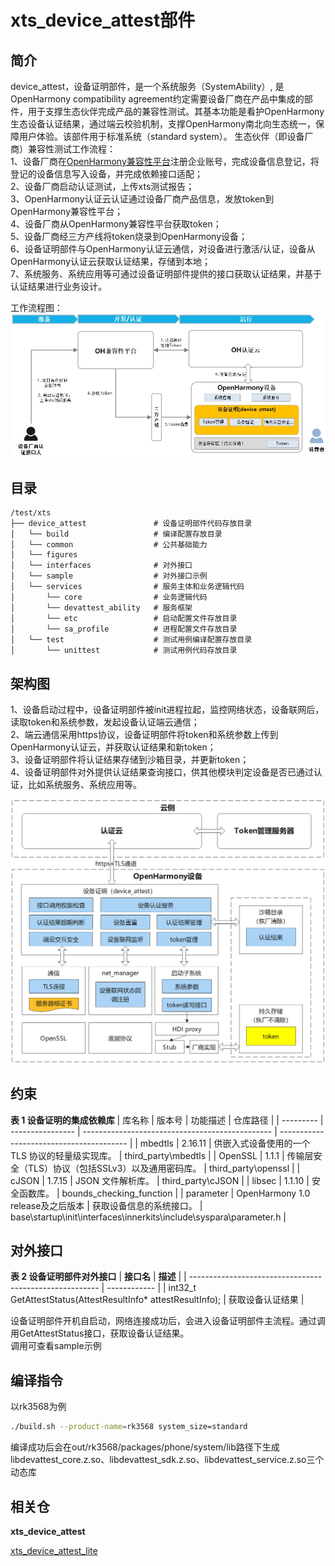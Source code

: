 # xts_device_attest部件<a name="ZH-CN_TOPIC_001"></a>

## 简介<a id="section100"></a>

device_attest，设备证明部件，是一个系统服务（SystemAbility）, 是OpenHarmony compatibility agreement约定需要设备厂商在产品中集成的部件，用于支撑生态伙伴完成产品的兼容性测试。其基本功能是看护OpenHarmony生态设备认证结果，通过端云校验机制，支撑OpenHarmony南北向生态统一，保障用户体验。该部件用于标准系统（standard system）。
生态伙伴（即设备厂商）兼容性测试工作流程：  
1、设备厂商在[OpenHarmony兼容性平台](https://openatom.cn/atomavatar/#/login?redirect=%2Fauthorize%3Fresponse_type%3Dcode%26client_id%3D6bdacef0a8bd11ec938bd9550d2decfd%26redirect_uri%3Dhttps%3A%2F%2Fcompatibility.openharmony.cn%2Fconsole%26appName%3DOpenHarmony%E8%AE%A4%E8%AF%81%E5%B9%B3%E5%8F%B0%26scope%3D0,1,2,3%26state%3D%2Fpersonal)注册企业账号，完成设备信息登记，将登记的设备信息写入设备，并完成依赖接口适配；  
2、设备厂商启动认证测试，上传xts测试报告；  
3、OpenHarmony认证云认证通过设备厂商产品信息，发放token到OpenHarmony兼容性平台；  
4、设备厂商从OpenHarmony兼容性平台获取token；  
5、设备厂商经三方产线将token烧录到OpenHarmony设备；  
6、设备证明部件与OpenHarmony认证云通信，对设备进行激活/认证，设备从OpenHarmony认证云获取认证结果，存储到本地；  
7、系统服务、系统应用等可通过设备证明部件提供的接口获取认证结果，并基于认证结果进行业务设计。  

工作流程图：
![](figures/image_002.png)

## 目录<a id="section200"></a>

```
/test/xts
├── device_attest               # 设备证明部件代码存放目录
│   └── build                   # 编译配置存放目录
│   └── common                  # 公共基础能力
│   └── figures                
│   └── interfaces              # 对外接口
│   └── sample                  # 对外接口示例
│   └── services                # 服务主体和业务逻辑代码
│       └── core                # 业务逻辑代码
│       └── devattest_ability   # 服务框架
│       └── etc                 # 启动配置文件存放目录
│       └── sa_profile          # 进程配置文件存放目录
│   └── test                    # 测试用例编译配置存放目录
│       └── unittest            # 测试用例代码存放目录
```

## 架构图<a id="section300"></a>

1、设备启动过程中，设备证明部件被init进程拉起，监控网络状态，设备联网后，读取token和系统参数，发起设备认证端云通信；  
2、端云通信采用https协议，设备证明部件将token和系统参数上传到OpenHarmony认证云，并获取认证结果和新token；  
3、设备证明部件将认证结果存储到沙箱目录，并更新token；  
4、设备证明部件对外提供认证结果查询接口，供其他模块判定设备是否已通过认证，比如系统服务、系统应用等。  

![](figures/image_001.png)

## 约束<a id="section400"></a>

**表 1 设备证明的集成依赖库** 
| 库名称    | 版本号           | 功能描述                                        | 仓库路径                                     |
| --------- | ---------------- | ----------------------------------------------- | ---------------------------------------- |
| mbedtls   | 2.16.11          | 供嵌入式设备使用的一个 TLS 协议的轻量级实现库。 | third_party\mbedtls           |
| OpenSSL   | 1.1.1          | 传输层安全（TLS）协议（包括SSLv3）以及通用密码库。 | third_party\openssl           |
| cJSON     | 1.7.15           | JSON 文件解析库。                               | third_party\cJSON |
| libsec    | 1.1.10           | 安全函数库。                                    | bounds_checking_function      |
| parameter | OpenHarmony 1.0 release及之后版本 | 获取设备信息的系统接口。                        | base\startup\init\interfaces\innerkits\include\syspara\parameter.h                    |

## 对外接口<a id="section500"></a>

**表 2 设备证明部件对外接口**
| **接口名**                                              | **描述**     |
| ------------------------------------------------------- | ------------ |
| int32_t  GetAttestStatus(AttestResultInfo* attestResultInfo); | 获取设备认证结果 |

设备证明部件开机自启动，网络连接成功后，会进入设备证明部件主流程。通过调用GetAttestStatus接口，获取设备认证结果。  
调用可查看sample示例

## 编译指令<a id="section600"></a>
以rk3568为例
```sh
./build.sh --product-name=rk3568 system_size=standard
```
编译成功后会在out/rk3568/packages/phone/system/lib路径下生成libdevattest_core.z.so、libdevattest_sdk.z.so、libdevattest_service.z.so三个动态库

## 相关仓<a id="section700"></a>

**xts\_device\_attest**

[xts\_device\_attest\_lite](https://gitee.com/openharmony-sig/xts_device_attest_lite/)